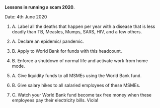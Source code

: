 **Lessons in running a scam 2020**.

Date: 4th June 2020

1. A. Label all the deaths that happen per year with a disease that is less deadly than TB, Measles, Mumps, SARS, HIV, and a few others.

2. A. Declare an epidemic/ pandemic.

1. B. Apply to World Bank for funds with this headcount.

2. B. Enforce a shutdown of normal life and activate work from home mode.

3. A. Give liquidity funds to all MSMEs using the World Bank fund.

3. B. Give salary hikes to all salaried employees of these MSMEs.

2. C. Watch your World Bank fund become tax free money when these employees pay their electricity bills.
Viola!
